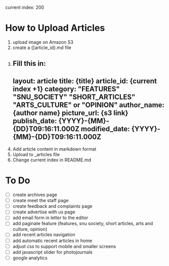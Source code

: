 current index: 200
# How to Upload Articles
1. upload image on Amazon S3
2. create a {[article_id}.md file
3. Fill this in:
     ---
      layout: article
      title: {title}
      article_id: {current index +1}
      category: "FEATURES" "SNU_SOCIETY" "SHORT_ARTICLES" "ARTS_CULTURE" or "OPINION" 
      author_name: {author name}
      picture_url: {s3 link}
      publish_date: {YYYY}-{MM}-{DD}T09:16:11.000Z
      modified_date: {YYYY}-{MM}-{DD}T09:16:11.000Z
      ---
5. Add article content in markdown format
6. Upload to _articles file
7. Change current index in README.md
# To Do
- [ ] create archives page
- [ ] create meet the staff page
- [ ] create feedback and complaints page
- [ ] create advertise with us page
- [ ] add email form in letter to the editor
- [ ] add paginate feature (features, snu society, short articles, arts and culture, opinion)
- [ ] add recent articles navigation
- [ ] add automatic recent articles in home
- [ ] adjust css to support mobile and smaller screens
- [ ] add javascript slider for photojournals
- [ ] google analytics
